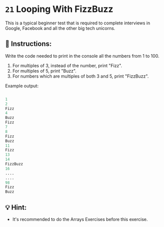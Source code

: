 # `21` Looping With FizzBuzz

This is a typical beginner test that is required to complete interviews in Google, Facebook and all the other big tech unicorns.


## 📝 Instructions:
Write the code needed to print in the console all the numbers from 1 to 100.
1. For multiples of 3, instead of the number, print "Fizz".
2. For multiples of 5, print "Buzz".
3. For numbers which are multiples of both 3 and 5, print "FizzBuzz".

Example output:

```py

1
2
Fizz
4
Buzz
Fizz
7
8
Fizz
Buzz
11
Fizz
13
14
FizzBuzz
16
....
....
98
Fizz
Buzz


```


## 💡 Hint:

- It's recommended to do the Arrays Exercises before this exercise.
